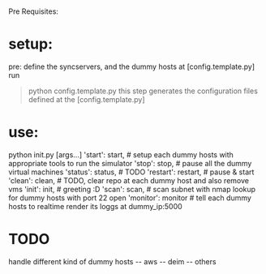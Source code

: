 
###


Pre Requisites:

# setup:
pre:
define the syncservers, and the dummy hosts at [config.template.py]
run
>python config.template.py
this step generates the configuration files defined at the [config.template.py]

# use:
python init.py [args...]
    'start': start,     # setup each dummy hosts with appropriate tools to run the simulator
    'stop': stop,       # pause all the dummy virtual machines
    'status': status,   # TODO
    'restart': restart, # pause & start
    'clean': clean,     # TODO, clear repo at each dummy host and also remove vms
    'init': init,       # greeting :D
    'scan': scan,       # scan subnet with nmap lookup for dummy hosts with port 22 open
    'monitor': monitor  # tell each dummy hosts to realtime render its loggs at dummy_ip:5000







# TODO

handle different kind of dummy hosts
		-- aws
		-- deim
		-- others

